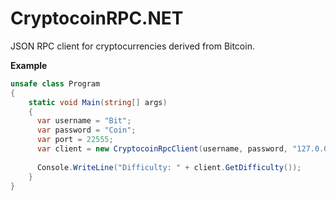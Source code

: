 CryptocoinRPC.NET
=================

JSON RPC client for cryptocurrencies derived from Bitcoin.

__Example__
```C#
unsafe class Program
{
	static void Main(string[] args)
	{
	  var username = "Bit";
	  var password = "Coin";
	  var port = 22555;
	  var client = new CryptocoinRpcClient(username, password, "127.0.0.1:" + port);
	  
	  Console.WriteLine("Difficulty: " + client.GetDifficulty());
	}
}
```
